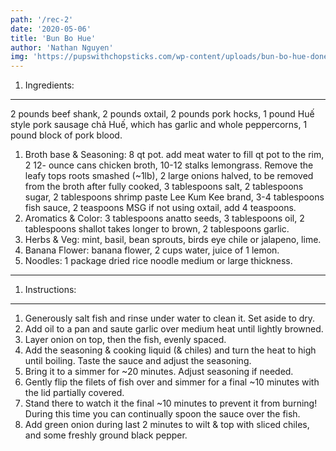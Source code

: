 ```yaml
---
path: '/rec-2'
date: '2020-05-06'
title: 'Bun Bo Hue'
author: 'Nathan Nguyen'
img: 'https://pupswithchopsticks.com/wp-content/uploads/bun-bo-hue-done2.jpg'
---
```

1. Ingredients: 
--- 
 2 pounds beef shank,
 2 pounds oxtail,
 2 pounds pork hocks,
 1 pound Huế style pork sausage chả Huế, which has garlic and whole peppercorns,
 1 pound block of pork blood.
 1. Broth base & Seasoning:
 8 qt pot. add meat water to fill qt pot to the rim,
 2 12- ounce cans chicken broth,
 10-12 stalks lemongrass. Remove the leafy tops roots smashed (~1lb),
 2 large onions halved, to be removed from the broth after fully cooked,
 3 tablespoons salt,
 2 tablespoons sugar,
 2 tablespoons shrimp paste Lee Kum Kee brand,
 3-4 tablespoons fish sauce,
 2 teaspoons MSG if not using oxtail, add 4 teaspoons.
1. Aromatics & Color:
 3 tablespoons anatto seeds,
 3 tablespoons oil,
 2 tablespoons shallot takes longer to brown,
 2 tablespoons garlic.
1. Herbs & Veg:
 mint,
 basil,
 bean sprouts,
 birds eye chile or jalapeno,
 lime.
1. Banana Flower:
 banana flower,
 2 cups water,
 juice of 1 lemon.
1. Noodles:
 1 package dried rice noodle medium or large thickness.

---

1. Instructions:
---
 1. Generously salt fish and rinse under water to clean it. Set aside to dry.
 1. Add oil to a pan and saute garlic over medium heat until lightly browned.
 1. Layer onion on top, then the fish, evenly spaced.
 1. Add the seasoning & cooking liquid (& chiles) and turn the heat to high until boiling. Taste the sauce and adjust the seasoning.
 1. Bring it to a simmer for ~20 minutes. Adjust seasoning if needed.
 1. Gently flip the filets of fish over and simmer for a final ~10 minutes with the lid partially covered.
 1. Stand there to watch it the final ~10 minutes to prevent it from burning! During this time you can continually spoon the sauce over the fish.
 1. Add green onion during last 2 minutes to wilt & top with sliced chiles, and some freshly ground black pepper.
